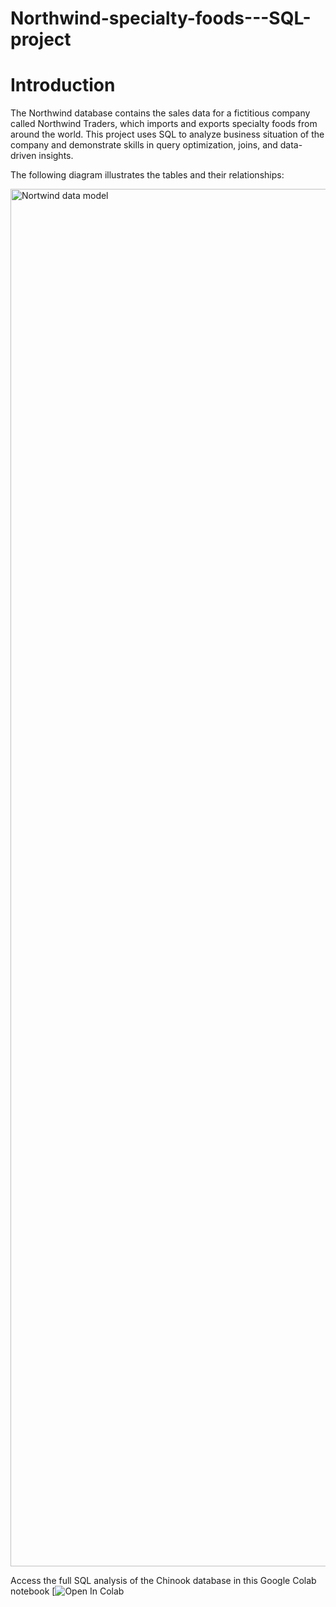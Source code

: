 # Northwind-specialty-foods---SQL-project
# Introduction
The Northwind database contains the sales data for a fictitious company called Northwind Traders, which imports and exports specialty foods from around the world. This project uses SQL to analyze business situation of the company and demonstrate skills in query optimization, joins, and data-driven insights.

The following diagram illustrates the tables and their relationships:

<img width="3584" height="2204" alt="Nortwind data model" src="https://github.com/user-attachments/assets/13375f25-fc53-4001-9d4a-2e9974fe2c2e" />

Access the full SQL analysis of the Chinook database in this Google Colab notebook [![Open In Colab](https://colab.research.google.com/drive/1YjLrpvX2SejdrbU-O2FvSPjgEcUQ5dC0#scrollTo=w3k-_vmk3Gfz)

